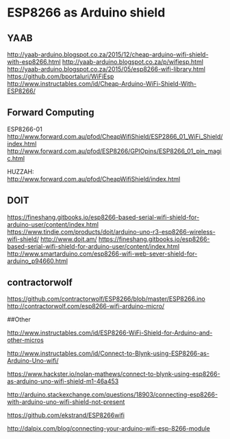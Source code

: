 # ESP8266 as Arduino shield

## YAAB

http://yaab-arduino.blogspot.co.za/2015/12/cheap-arduino-wifi-shield-with-esp8266.html
http://yaab-arduino.blogspot.co.za/p/wifiesp.html
http://yaab-arduino.blogspot.co.za/2015/05/esp8266-wifi-library.html
https://github.com/bportaluri/WiFiEsp
http://www.instructables.com/id/Cheap-Arduino-WiFi-Shield-With-ESP8266/

## Forward Computing
ESP8266-01  
http://www.forward.com.au/pfod/CheapWifiShield/ESP2866_01_WiFi_Shield/index.html  
http://www.forward.com.au/pfod/ESP8266/GPIOpins/ESP8266_01_pin_magic.html

HUZZAH:   
http://www.forward.com.au/pfod/CheapWifiShield/index.html

## DOIT
https://fineshang.gitbooks.io/esp8266-based-serial-wifi-shield-for-arduino-user/content/index.html
https://www.tindie.com/products/doit/arduino-uno-r3-esp8266-wireless-wifi-shield/
http://www.doit.am/
https://fineshang.gitbooks.io/esp8266-based-serial-wifi-shield-for-arduino-user/content/index.html
http://www.smartarduino.com/esp8266-wifi-web-sever-shield-for-arduino_p94660.html

## contractorwolf

https://github.com/contractorwolf/ESP8266/blob/master/ESP8266.ino
http://contractorwolf.com/esp8266-wifi-arduino-micro/

##Other

http://www.instructables.com/id/ESP8266-WiFi-Shield-for-Arduino-and-other-micros

http://www.instructables.com/id/Connect-to-Blynk-using-ESP8266-as-Arduino-Uno-wifi/

https://www.hackster.io/nolan-mathews/connect-to-blynk-using-esp8266-as-arduino-uno-wifi-shield-m1-46a453

http://arduino.stackexchange.com/questions/18903/connecting-esp8266-with-arduino-uno-wifi-shield-not-present

https://github.com/ekstrand/ESP8266wifi

http://dalpix.com/blog/connecting-your-arduino-wifi-esp-8266-module
